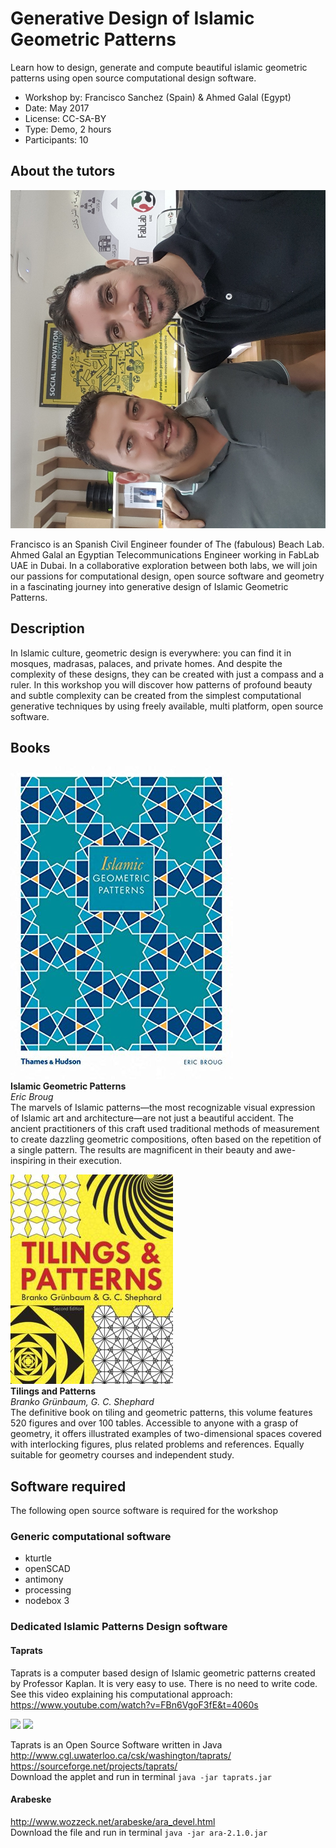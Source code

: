 # Generative Design of Islamic Geometric Patterns
Learn how to design, generate and compute beautiful islamic geometric patterns using open source computational design software.

* Workshop by: Francisco Sanchez (Spain) & Ahmed Galal (Egypt)
* Date: May 2017
* License: CC-SA-BY
* Type: Demo, 2 hours
* Participants: 10

## About the tutors
![](img/tutor.jpg)

Francisco is an Spanish Civil Engineer founder of The (fabulous) Beach Lab. Ahmed Galal an Egyptian Telecommunications Engineer working in FabLab UAE in Dubai. In a collaborative exploration between both labs, we will join our passions for computational design, open source software and geometry in a fascinating journey into generative design of Islamic Geometric Patterns.

## Description
In Islamic culture, geometric design is everywhere: you can find it in mosques, madrasas, palaces, and private homes. And despite the complexity of these designs, they can be created with just a compass and a ruler. In this workshop you will discover how patterns of profound beauty and subtle complexity can be created from the simplest computational generative techniques by using freely available, multi platform, open source software.

## Books
![](img/ericbroug.jpg)  
**Islamic Geometric Patterns**  
*Eric Broug*  
The marvels of Islamic patterns—the most recognizable visual expression of Islamic art and architecture—are not just a beautiful accident. The ancient practitioners of this craft used traditional methods of measurement to create dazzling geometric compositions, often based on the repetition of a single pattern. The results are magnificent in their beauty and awe-inspiring in their execution.

![](img/tilings.jpg)  
**Tilings and Patterns**  
*Branko Grünbaum, G. C. Shephard*  
The definitive book on tiling and geometric patterns, this volume features 520 figures and over 100 tables. Accessible to anyone with a grasp of geometry, it offers illustrated examples of two-dimensional spaces covered with interlocking figures, plus related problems and references. Equally suitable for geometry courses and independent study.

## Software required
The following open source software is required for the workshop

### Generic computational software
* kturtle
* openSCAD
* antimony
* processing
* nodebox 3

### Dedicated Islamic Patterns Design software

#### Taprats
Taprats is a computer based design of Islamic geometric patterns created by Professor Kaplan. It is very easy to use. There is no need to write code. See this video explaining his computational approach:
https://www.youtube.com/watch?v=FBn6VgoF3fE&t=4060s

![](row1.png)
![](row2.png)

Taprats is an Open Source Software written in Java  
http://www.cgl.uwaterloo.ca/csk/washington/taprats/  
https://sourceforge.net/projects/taprats/  
Download the applet and run in terminal
`java -jar taprats.jar`

#### Arabeske
http://www.wozzeck.net/arabeske/ara_devel.html  
Download the file and run in terminal
`java -jar ara-2.1.0.jar`
